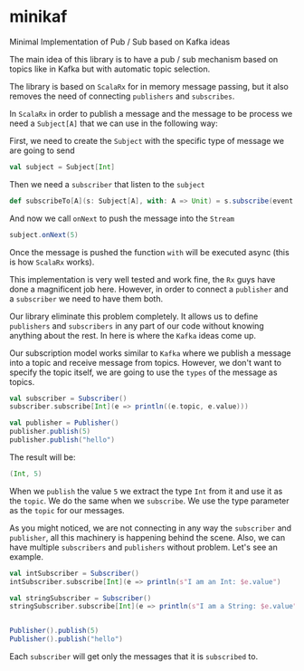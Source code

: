 # minikaf
Minimal Implementation of Pub / Sub based on Kafka ideas

The main idea of this library is to have a pub / sub mechanism based on topics like in Kafka but with automatic topic 
selection. 

The library is based on `ScalaRx` for in memory message passing, but it also removes the need of connecting `publishers` 
and `subscribes`.
 

In `ScalaRx` in order to publish a message and the message to be process we need a `Subject[A]` that we can use
in the following way:

First, we need to create the `Subject` with the specific type of message we are going to send

```scala
val subject = Subject[Int]
```

Then we need a `subscriber` that listen to the `subject`

```scala
def subscribeTo[A](s: Subject[A], with: A => Unit) = s.subscribe(event => with(event)) 
```

And now we call `onNext` to push the message into the `Stream`

```scala
subject.onNext(5)
```

Once the message is pushed the function `with` will be executed async (this is how `ScalaRx` works). 

This implementation is very well tested and work fine, the `Rx` guys have done a magnificent job here. However, in order
to connect a `publisher` and a `subscriber` we need to have them both. 

Our library eliminate this problem completely. It allows us to define `publishers` and `subscribers` in any part of our 
code without knowing anything about the rest. In here is where the `Kafka` ideas come up. 

Our subscription model works similar to `Kafka` where we publish a message into a topic and receive message from topics.
However, we don't want to specify the topic itself, we are going to use the `types` of the message as topics.

```scala
val subscriber = Subscriber()
subscriber.subscribe[Int](e => println((e.topic, e.value)))

val publisher = Publisher()
publisher.publish(5)
publisher.publish("hello")
```

The result will be:
 
```scala
(Int, 5)
```

When we `publish` the value `5` we extract the type `Int` from it and use it as the `topic`.
We do the same when we `subscribe`. We use the type parameter as the `topic` for our messages.

As you might noticed, we are not connecting in any way the `subscriber` and `publisher`, all this machinery is happening 
behind the scene. Also, we can have multiple `subscribers` and `publishers` without problem. Let's see an example.

```scala
val intSubscriber = Subscriber()
intSubscriber.subscribe[Int](e => println(s"I am an Int: $e.value")

val stringSubscriber = Subscriber()
stringSubscriber.subscribe[Int](e => println(s"I am a String: $e.value")


Publisher().publish(5)
Publisher().publish("hello")
```

Each `subscriber` will get only the messages that it is `subscribed` to.


